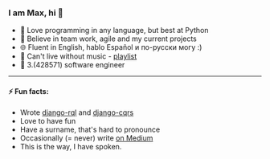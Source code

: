 ### I am Max, hi 👋

- 🐍  Love programming in any language, but best at Python
- 🤝  Believe in team work, agile and my current projects
- 🌐  Fluent in English, hablo Español и по-русски могу :)
- 🎸  Can't live without music - [playlist](https://www.youtube.com/watch?v=dQw4w9WgXcQ)
- 🤪  3.(428571) software engineer

--------

#### ⚡ Fun facts:
- Wrote [django-rql](https://github.com/cloudblue/django-rql) and [django-cqrs](https://github.com/cloudblue/django-cqrs)
- Love to have fun
- Have a surname, that's hard to pronounce
- Occasionally (= never) write [on Medium](https://medium.com/@maxipavlovic)
- This is the way, I have spoken.
